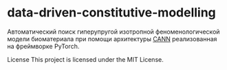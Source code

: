 # data-driven-constitutive-modelling

Автоматический поиск гиперупругой изотропной феноменологической модели биоматериала при помощи архитектуры [CANN](https://github.com/LivingMatterLab/CANN) реализованная на фреймворке PyTorch.



License
This project is licensed under the MIT License.


